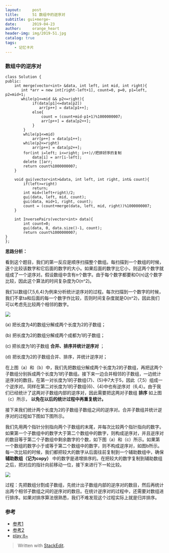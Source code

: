 ```yaml
---
layout:     post
title:      51 数组中的逆序对
subtitle: gui+merge~
date:       2019-04-23
author:     orange_heart
header-img: img/2019-51.jpg
catalog: true
tags:
    - 记忆卡片
---
```


###   数组中的逆序对

```objk
class Solution {
public:
    int merge(vector<int> &data, int left, int mid, int right){
       int *arr = new int[right-left+1], count=0, p=0, p1=left, p2=mid+1;
       while(p1<=mid && p2<=right){
            if(data[p1]<=data[p2])
               arr[p++] = data[p1++];
            else{
                count = (count+mid-p1+1)%1000000007;
                arr[p++] = data[p2++];
            }
        }
        while(p1<=mid)
            arr[p++] = data[p1++];
        while(p2<=right)
            arr[p++] = data[p2++];
        for(int i=left; i<=right; i++)//把排好序的复制
            data[i] = arr[i-left];
        delete []arr;
        return count%1000000007;
    }
 
    void gui(vector<int>&data, int left, int right, int& count){
        if(left>=right)
            return;
        int mid=(left+right)/2;
        gui(data, left, mid, count);
        gui(data, mid+1, right, count);
        count = (count+merge(data, left, mid, right))%1000000007;
    }
 
    int InversePairs(vector<int> data){
        int count=0;
        gui(data, 0, data.size()-1, count);
        return count%1000000007;
}
};
```
**思路分析：**

看到这个题目，我们的第一反应是顺序扫描整个数组。每扫描到一个数组的时候，逐个比较该数字和它后面的数字的大小。如果后面的数字比它小，则这两个数字就组成了一个逆序对。假设数组中含有n个数字。由于每个数字都要和O(n)这个数字比较，因此这个算法的时间复杂度为O(n^2)。

我们以数组{7,5,6,4}为例来分析统计逆序对的过程。每次扫描到一个数字的时候，我们不拿ta和后面的每一个数字作比较，否则时间复杂度就是O(n^2)，因此我们可以考虑先比较两个相邻的数字。

![](https://uploadfiles.nowcoder.com/files/20180504/7491640_1525400721676_20170710223428592)  

(a) 把长度为4的数组分解成两个长度为2的子数组；

(b) 把长度为2的数组分解成两个成都为1的子数组；

(c) 把长度为1的子数组  **合并、排序并统计逆序对** ；

(d) 把长度为2的子数组合并、排序，并统计逆序对；

在上图（a）和（b）中，我们先把数组分解成两个长度为2的子数组，再把这两个子数组分别拆成两个长度为1的子数组。接下来一边合并相邻的子数组，一边统计逆序对的数目。在第一对长度为1的子数组{7}、{5}中7大于5，因此（7,5）组成一个逆序对。同样在第二对长度为1的子数组{6}、{4}中也有逆序对（6,4）。由于我们已经统计了这两对子数组内部的逆序对，因此需要把这两对子数组  **排序** 如上图（c）所示，  **以免在以后的统计过程中再重复统计。**

接下来我们统计两个长度为2的子数组子数组之间的逆序对。合并子数组并统计逆序对的过程如下图如下图所示。

我们先用两个指针分别指向两个子数组的末尾，并每次比较两个指针指向的数字。如果第一个子数组中的数字大于第二个数组中的数字，则构成逆序对，并且逆序对的数目等于第二个子数组中剩余数字的个数，如下图（a）和（c）所示。如果第一个数组的数字小于或等于第二个数组中的数字，则不构成逆序对，如图b所示。每一次比较的时候，我们都把较大的数字从后面往前复制到一个辅助数组中，确保 **辅助数组（记为copy）** 中的数字是递增排序的。在把较大的数字复制到辅助数组之后，把对应的指针向前移动一位，接下来进行下一轮比较。

![](https://uploadfiles.nowcoder.com/files/20170711/7491640_1499735690500_20170711085550783)

过程：先把数组分割成子数组，先统计出子数组内部的逆序对的数目，然后再统计出两个相邻子数组之间的逆序对的数目。在统计逆序对的过程中，还需要对数组进行排序。如果对排序算法很熟悉，我们不难发现这个过程实际上就是归并排序。

### 参考

- [参考1](https://github.com/zhedahht/CodingInterviewChinese2)
- [参考2](https://github.com/gatieme/CodingInterviews)
- [play it~](https://www.nowcoder.com/practice/96bd6684e04a44eb80e6a68efc0ec6c5?tpId=13&tqId=11188&tPage=2&rp=3&ru=/ta/coding-interviews&qru=/ta/coding-interviews/question-ranking)




> Written with [StackEdit](https://stackedit.io/).

<head>
    <script src="https://cdn.mathjax.org/mathjax/latest/MathJax.js?config=TeX-AMS-MML_HTMLorMML" type="text/javascript"></script>
    <script type="text/x-mathjax-config">
        MathJax.Hub.Config({
            tex2jax: {
            skipTags: ['script', 'noscript', 'style', 'textarea', 'pre'],
            inlineMath: [['$','$']]
            }
        });
    </script>
</head>
<!--stackedit_data:
eyJoaXN0b3J5IjpbLTIzMjQ3ODM1NSwxMjIzNzU3MTU2LC00Nj
kxNjg5NzgsOTgwODM5MjU4XX0=
-->